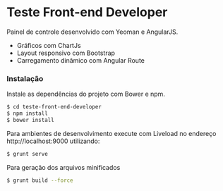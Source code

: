 # Teste Front-end Developer
Painel de controle desenvolvido com Yeoman e AngularJS.

  - Gráficos com ChartJs
  - Layout responsivo com Bootstrap
  - Carregamento dinâmico com Angular Route

### Instalação

Instale as dependências do projeto com Bower e npm.

```sh
$ cd teste-front-end-developer
$ npm install
$ bower install
```

Para ambientes de desenvolvimento execute com Liveload no endereço http://localhost:9000  utilizando:

```sh
$ grunt serve
```

Para geração dos arquivos minificados

```sh
$ grunt build --force
```
